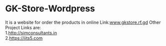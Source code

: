 # GK-Store-Wordpress
It is a website for order the products in online
Link:www.gkstore.rf.gd
Other Project Links are:<br>
1.http://simconsultants.in <br>
2.https://iits5.com
